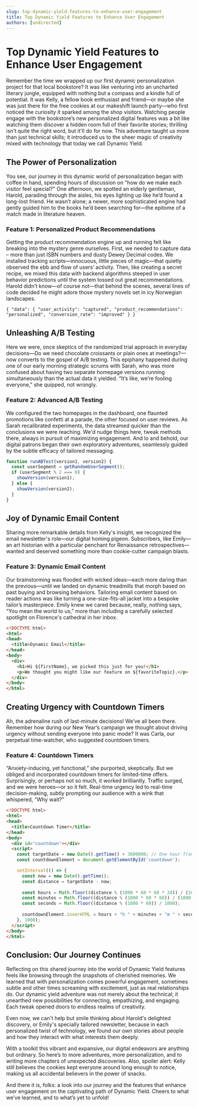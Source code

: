 ```yaml
---
slug: top-dynamic-yield-features-to-enhance-user-engagement
title: Top Dynamic Yield Features to Enhance User Engagement
authors: [undirected]
---
```



# Top Dynamic Yield Features to Enhance User Engagement  

Remember the time we wrapped up our first dynamic personalization project for that local bookstore? It was like venturing into an uncharted literary jungle, equipped with nothing but a compass and a kindle full of potential. It was Kelly, a fellow book enthusiast and friend—or maybe she was just there for the free cookies at our makeshift launch party—who first noticed the curiosity it sparked among the shop visitors. Watching people engage with the bookstore’s new personalized digital features was a bit like watching them discover a hidden room full of their favorite stories; thrilling isn’t quite the right word, but it'll do for now. This adventure taught us more than just technical skills; it introduced us to the sheer magic of creativity mixed with technology that today we call Dynamic Yield.

## The Power of Personalization

You see, our journey in this dynamic world of personalization began with coffee in hand, spending hours of discussion on "how do we make each visitor feel special?" One afternoon, we spotted an elderly gentleman, Harold, parading through the aisles, his eyes lighting up like he’d found a long-lost friend. He wasn’t alone; a newer, more sophisticated engine had gently guided him to the books he’d been searching for—the epitome of a match made in literature heaven.

### Feature 1: Personalized Product Recommendations

Getting the product recommendation engine up and running felt like breaking into the mystery genre ourselves. First, we needed to capture data – more than just ISBN numbers and dusty Dewey Decimal codes. We installed tracking scripts—innocuous, little pieces of magic—that quietly observed the ebb and flow of users’ activity. Then, like creating a secret recipe, we mixed this data with backend algorithms steeped in user behavior predictions until the system tossed out great recommendations. Harold didn’t know—of course not—that behind the scenes, several lines of code decided he might adore those mystery novels set in icy Norwegian landscapes.

`{
  "data": {
    "user_activity": "captured",
    "product_recommendations": "personalized",
    "conversion_rate": "improved"
  }
}`

## Unleashing A/B Testing

Here we were, once skeptics of the randomized trial approach in everyday decisions—Do we need chocolate croissants or plain ones at meetings?—now converts to the gospel of A/B testing. This epiphany happened during one of our early morning strategic scrums with Sarah, who was more confused about having two separate homepage versions running simultaneously than the actual data it yielded. “It’s like, we’re fooling everyone,” she quipped, not wrongly.

### Feature 2: Advanced A/B Testing

We configured the two homepages in the dashboard, one flaunted promotions like confetti at a parade, the other focused on user reviews. As Sarah recalibrated experiments, the data streamed quicker than the conclusions we were reaching. We'd nudge things here, tweak methods there, always in pursuit of maximizing engagement. And lo and behold, our digital patrons began their own exploratory adventures, seamlessly guided by the subtle efficacy of tailored messaging.

```javascript
function runABTest(version1, version2) {
  const userSegment = getRandomUserSegment();
  if (userSegment % 2 === 0) {
    showVersion(version1);
  } else {
    showVersion(version2);
  }
}
```

## Joy of Dynamic Email Content

Sharing more remarkable details from Kelly's insight, we recognized the email newsletter's role—our digital homing pigeon. Subscribers, like Emily—an art historian with a particular penchant for Renaissance retrospectives—wanted and deserved something more than cookie-cutter campaign blasts.

### Feature 3: Dynamic Email Content

Our brainstorming was flooded with wicked ideas—each more daring than the previous—until we landed on dynamic treadmills that morph based on past buying and browsing behaviors. Tailoring email content based on reader actions was like turning a one-size-fits-all jacket into a bespoke tailor’s masterpiece. Emily knew we cared because, really, nothing says, “You mean the world to us,” more than including a carefully selected spotlight on Florence's cathedral in her inbox.

```html
<!DOCTYPE html>
<html>
<head>
  <title>Dynamic Email</title>
</head>
<body>
  <div>
    <h1>Hi ${firstName}, we picked this just for you!</h1>
    <p>We thought you might like our feature on ${favoriteTopic}.</p>
  </div>
</body>
</html>
```

## Creating Urgency with Countdown Timers

Ah, the adrenaline rush of last-minute decisions! We’ve all been there. Remember how during our New Year’s campaign we thought about driving urgency without sending everyone into panic mode? It was Carla, our perpetual time-watcher, who suggested countdown timers.

### Feature 4: Countdown Timers

“Anxiety-inducing, yet functional,” she purported, skeptically. But we obliged and incorporated countdown timers for limited-time offers. Surprisingly, or perhaps not so much, it worked brilliantly. Traffic surged, and we were heroes—or so it felt. Real-time urgency led to real-time decision-making, subtly prompting our audience with a wink that whispered, “Why wait?”

```html
<!DOCTYPE html>
<html>
<head>
  <title>Countdown Timer</title>
</head>
<body>
  <div id="countdown"></div>
  <script>
    const targetDate = new Date().getTime() + 3600000; // One hour from now
    const countdownElement = document.getElementById('countdown');

    setInterval(() => {
      const now = new Date().getTime();
      const distance = targetDate - now;
      
      const hours = Math.floor((distance % (1000 * 60 * 60 * 24)) / (1000 * 60 * 60));
      const minutes = Math.floor((distance % (1000 * 60 * 60)) / (1000 * 60));
      const seconds = Math.floor((distance % (1000 * 60)) / 1000);
      
      countdownElement.innerHTML = hours + "h " + minutes + "m " + seconds + "s ";
    }, 1000);
  </script>
</body>
</html>
```

## Conclusion: Our Journey Continues

Reflecting on this shared journey into the world of Dynamic Yield features feels like browsing through the snapshots of cherished memories. We learned that with personalization comes powerful engagement, sometimes subtle and other times screaming with excitement, just as real relationships do. Our dynamic yield adventure was not merely about the technical; it unearthed new possibilities for connecting, empathizing, and engaging. Each tweak opened doors to endless realms of creativity.

Even now, we can't help but smile thinking about Harold's delighted discovery, or Emily's specially tailored newsletter, because in each personalized twist of technology, we found our own stories about people and how they interact with what interests them deeply.

With a toolkit this vibrant and expansive, our digital endeavors are anything but ordinary. So here’s to more adventures, more personalization, and to writing more chapters of unexpected discoveries. Also, spoiler alert: Kelly still believes the cookies kept everyone around long enough to notice, making us all accidental believers in the power of snacks.

And there it is, folks: a look into our journey and the features that enhance user engagement on the captivating path of Dynamic Yield. Cheers to what we’ve learned, and to what’s yet to unfold!